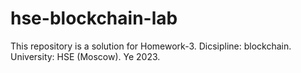 # hse-blockchain-lab
This repository is a solution for Homework-3. Dicsipline: blockchain. University: HSE (Moscow). Ye 2023.
